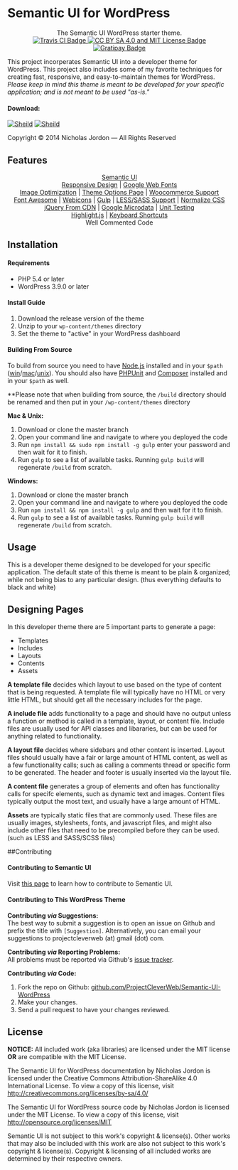 # Semantic UI for WordPress

<p align="center">
	The Semantic UI WordPress starter theme.<br>
	<a target="_blank" href="https://travis-ci.org/ProjectCleverWeb/Semantic-UI-WordPress">
		<img src="http://img.shields.io/travis/ProjectCleverWeb/Semantic-UI-WordPress.svg?style=flat" alt="Travis CI Badge">
	</a>
	<a target="_blank" href="https://raw.githubusercontent.com/ProjectCleverWeb/Semantic-UI-WordPress/master/LICENSE">
		<img src="http://img.shields.io/badge/Licenses-CC--BY--SA%204.0%20and%20MIT-37BF79.svg?style=flat" alt="CC BY SA 4.0 and MIT License Badge">
	</a>
	<a target="_blank" href="https://gratipay.com/ProjectCleverWeb/">
		<img src="http://img.shields.io/gratipay/ProjectCleverWeb.svg?style=flat" alt="Gratipay Badge">
	</a>
</p>

This project incorperates Semantic UI into a developer theme for WordPress. This
project also includes some of my favorite techniques for creating fast,
responsive, and easy-to-maintain themes for WordPress. *Please keep in mind this
theme is meant to be developed for your specific application; and is not meant to
be used "as-is."*

#### Download:

[![Sheild](http://img.shields.io/badge/release-1.0.0--beta-blue.svg?style=flat)](https://github.com/ProjectCleverWeb/Semantic-UI-WordPress/archive/1.0.0-beta.zip) [![Sheild](http://img.shields.io/badge/branch-master-orange.svg?style=flat)](https://github.com/ProjectCleverWeb/Semantic-UI-WordPress/archive/master.zip)

Copyright &copy; 2014 Nicholas Jordon &mdash; All Rights Reserved

## Features

<p align="center">
	<a target="_blank" href="http://semantic-ui.com/">Semantic UI</a><br>
	<a target="_blank" href="http://en.wikipedia.org/wiki/Responsive_web_design">Responsive Design</a> | <a target="_blank" href="https://www.google.com/fonts">Google Web Fonts</a><br>
	<a target="_blank" href="https://github.com/firetix/gulp-image-optimization">Image Optimization</a> | <a target="_blank" href="http://codex.wordpress.org/Theme_Development#Theme_Options">Theme Options Page</a> | <a target="_blank" href="http://docs.woothemes.com/document/third-party-custom-theme-compatibility/">Woocommerce Support</a><br>
	<a target="_blank" href="http://fortawesome.github.io/Font-Awesome/">Font Awesome</a> | <a target="_blank" href="https://github.com/adamfairhead/webicons">Webicons</a> | <a target="_blank" href="http://gulpjs.com/">Gulp</a> | <a target="_blank" href="http://sass-lang.com/">LESS/SASS Support</a> | <a target="_blank" href="http://necolas.github.io/normalize.css/">Normalize CSS</a><br>
	<a target="_blank" href="https://developers.google.com/speed/libraries/devguide">jQuery From CDN</a> | <a target="_blank" href="https://support.google.com/webmasters/answer/176035?hl=en&amp;ref_topic=4600447">Google Microdata</a> | <a target="_blank" href="https://travis-ci.org/ProjectCleverWeb/Semantic-UI-WordPress">Unit Testing</a><br>
	<a target="_blank" href="https://highlightjs.org/">Highlight.js</a> | <a target="_blank" href="http://craig.is/killing/mice">Keyboard Shortcuts</a><br>
	Well Commented Code
</p>

## Installation

#### Requirements

* PHP 5.4 or later
* WordPress 3.9.0 or later

#### Install Guide

1. Download the release version of the theme
2. Unzip to your `wp-content/themes` directory
3. Set the theme to "active" in your WordPress dashboard

#### Building From Source

To build from source you need to have [Node.js](http://nodejs.org/) installed
and in your `$path` ([win](http://www.computerhope.com/issues/ch000549.htm)/[mac](http://apple.stackexchange.com/questions/119125/mac-os-x-mavericks-add-to-path)/[unix](http://unix.stackexchange.com/questions/26047/how-to-correctly-add-a-path-to-path)).
You should also have [PHPUnit](https://phpunit.de/) and
[Composer](https://getcomposer.org/) installed and in your `$path` as well.

&#42;&#42;Please note that when building from source, the `/build` directory
should be renamed and then put in your `/wp-content/themes` directory

**Mac &amp; Unix:**

1. Download or clone the master branch
2. Open your command line and navigate to where you deployed the code
3. Run `npm install && sudo npm install -g gulp` enter your password and then wait for it to finish.
4. Run `gulp` to see a list of available tasks. Running `gulp build` will regenerate `/build` from scratch.

**Windows:**

1. Download or clone the master branch
2. Open your command line and navigate to where you deployed the code
3. Run `npm install && npm install -g gulp` and then wait for it to finish.
4. Run `gulp` to see a list of available tasks. Running `gulp build` will regenerate `/build` from scratch.

## Usage

This is a developer theme designed to be developed for your specific application.
The default state of this theme is meant to be plain &amp; organized; while not
being bias to any particular design. (thus everything defaults to black and
white)

## Designing Pages

In this developer theme there are 5 important parts to generate a page:

- Templates
- Includes
- Layouts
- Contents
- Assets

**A template file** decides which layout to use based on the type of content
that is being requested. A template file will typically have no HTML or very
little HTML, but should get all the necessary includes for the page.

**A include file** adds functionality to a page and should have no output unless
a function or method is called in a template, layout, or content file. Include
files are usually used for API classes and libararies, but can be used for
anything related to functionality.

**A layout file** decides where sidebars and other content is inserted. Layout
files should usually have a fair or large amount of HTML content, as well as a
few functionality calls; such as calling a comments thread or specific form to
be generated. The header and footer is usually inserted via the layout file.

**A content file** generates a group of elements and often has functionality
calls for specifc elements, such as dynamic text and images. Content files
typically output the most text, and usually have a large amount of HTML.

**Assets** are typically static files that are commonly used. These files are
usually images, stylesheets, fonts, and javascript files, and might also
include other files that need to be precompiled before they can be used. (such
as LESS and SASS/SCSS files)

##Contributing

#### Contributing to Semantic UI

Visit [this page](http://semantic-ui.com/project/contributing.html#/contributing)
to learn how to contribute to Semantic UI.

#### Contributing to This WordPress Theme

**Contributing *via* Suggestions:** <br>
The best way to submit a suggestion is to open an issue on Github and prefix the
title with `[Suggestion]`. Alternatively, you can email your suggestions to
projectcleverweb (at) gmail (dot) com.

**Contributing *via* Reporting Problems:** <br>
All problems must be reported via Github's
[issue tracker](https://github.com/ProjectCleverWeb/Semantic-UI-WordPress/issues).

**Contributing *via* Code:**

1. Fork the repo on Github: [github.com/ProjectCleverWeb/Semantic-UI-WordPress](https://github.com/ProjectCleverWeb/Semantic-UI-WordPress)
2. Make your changes.
3. Send a pull request to have your changes reviewed.

## License

**NOTICE:** All included work (aka libraries) are licensed under the MIT license
**OR** are compatible with the MIT License.

The Semantic UI for WordPress documentation by Nicholas Jordon is licensed
under the Creative Commons Attribution-ShareAlike 4.0 International License.
To view a copy of this license, visit http://creativecommons.org/licenses/by-sa/4.0/

The Semantic UI for WordPress source code by Nicholas Jordon is licensed under
the MIT License. To view a copy of this license, visit http://opensource.org/licenses/MIT

Semantic UI is not subject to this work's copyright &amp; license(s). Other
works that may also be included with this work are also not subject to this
work's copyright &amp; license(s). Copyright &amp; licensing of all included
works are determined by their respective owners.
